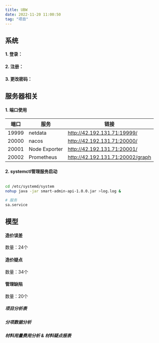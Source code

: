 ```yaml
---
title: UBW
date: 2022-11-20 11:00:50
tag: "项目"
---
```

## 系统

#### 1. 登录：

#### 2. 注册：

#### 3. 更改密码：

## 服务器相关

#### 1. 端口使用

|  端口   | 服务  |  链接|
|  ----   | ----  |---- |
| 19999  | netdata | http://42.192.131.71:19999/ |
| 20000  | nacos | http://42.192.131.71:20000/ |
| 20001  | Node Exporter | http://42.192.131.71:20001/ |
| 20002  | Prometheus | http://42.192.131.71:20002/graph |

#### 2. systemctl管理服务启动

```sh

cd /etc/systemd/system
nohup java -jar smart-admin-api-1.0.0.jar >log.log &

# 服务
sa.service

```



## 模型

#### 造价误差

数量：24个

#### 造价疑点

数量：34个

#### 管理缺陷

数量：20个

##### 项目分析表
##### 分项数据分析
##### 材料用量费用分析 & 材料疑点报表

